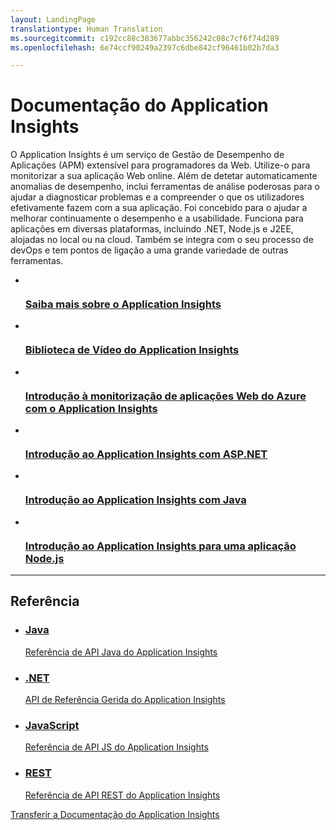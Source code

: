 ```yaml
---
layout: LandingPage
translationtype: Human Translation
ms.sourcegitcommit: c192cc88c383677abbc356242c08c7cf6f74d289
ms.openlocfilehash: 6e74ccf90249a2397c6dbe842cf96461b02b7da3

---
```

# <a name="application-insights-documentation"></a>Documentação do Application Insights

O Application Insights é um serviço de Gestão de Desempenho de Aplicações (APM) extensível para programadores da Web. Utilize-o para monitorizar a sua aplicação Web online. Além de detetar automaticamente anomalias de desempenho, inclui ferramentas de análise poderosas para o ajudar a diagnosticar problemas e a compreender o que os utilizadores efetivamente fazem com a sua aplicação. Foi concebido para o ajudar a melhorar continuamente o desempenho e a usabilidade. Funciona para aplicações em diversas plataformas, incluindo .NET, Node.js e J2EE, alojadas no local ou na cloud. Também se integra com o seu processo de devOps e tem pontos de ligação a uma grande variedade de outras ferramentas.

<ul class="panelContent cardsFTitle">
    <li>
        <a href="/azure/application-insights/app-insights-overview">
        <div class="cardSize">
            <div class="cardPadding">
                <div class="card">
                    <div class="cardImageOuter">
                        <div class="cardImage">
                            <img src="media/index/application-insights.svg" alt="" />
                        </div>
                    </div>
                    <div class="cardText">
                        <h3>Saiba mais sobre o Application Insights</h3>
                    </div>
                </div>
            </div>
        </div>
        </a>
    </li>
    <li>
        <a href="https://azure.microsoft.com/en-us/documentation/videos/index/?services=application-insights">
        <div class="cardSize">
            <div class="cardPadding">
                <div class="card">
                    <div class="cardImageOuter">
                        <div class="cardImage">
                            <img src="media/index/video-library.svg" alt="" />
                        </div>
                    </div>
                    <div class="cardText">
                        <h3>Biblioteca de Vídeo do Application Insights</h3>
                    </div>
                </div>
            </div>
        </div>
        </a>
    </li>
    <li>
        <a href="/azure/application-insights/app-insights-azure-web-apps">
        <div class="cardSize">
            <div class="cardPadding">
                <div class="card">
                    <div class="cardImageOuter">
                        <div class="cardImage">
                            <img src="media/index/get-started.svg" alt="" />
                        </div>
                    </div>
                    <div class="cardText">
                        <h3>Introdução à monitorização de aplicações Web do Azure com o Application Insights</h3>
                    </div>
                </div>
            </div>
        </div>
        </a>
    </li>
    <li>
        <a href="/azure/application-insights/app-insights-asp-net">
        <div class="cardSize">
            <div class="cardPadding">
                <div class="card">
                    <div class="cardImageOuter">
                        <div class="cardImage">
                            <img src="media/index/dotnet.svg" alt="" />
                        </div>
                    </div>
                    <div class="cardText">
                        <h3>Introdução ao Application Insights com ASP.NET</h3>
                    </div>
                </div>
            </div>
        </div>
        </a>
    </li>
    <li>
        <a href="/azure/application-insights/app-insights-java-get-started">
        <div class="cardSize">
            <div class="cardPadding">
                <div class="card">
                    <div class="cardImageOuter">
                        <div class="cardImage">
                            <img src="media/index/java.svg" alt="" />
                        </div>
                    </div>
                    <div class="cardText">
                        <h3>Introdução ao Application Insights com Java</h3>
                    </div>
                </div>
            </div>
        </div>
        </a>
  </li>
  <li>
        <a href="/azure/application-insights/app-insights-nodejs">
        <div class="cardSize">
            <div class="cardPadding">
                <div class="card">
                    <div class="cardImageOuter">
                        <div class="cardImage">
                            <img src="media/index/nodejs.svg" alt="" />
                        </div>
                    </div>
                    <div class="cardText">
                        <h3>Introdução ao Application Insights para uma aplicação Node.js</h3>
                    </div>
                </div>
            </div>
        </div>
        </a>
  </li>
</ul>

---

## <a name="reference"></a>Referência

<ul class="panelContent cardsW">
    <li>
        <a href="https://docs.microsoft.com/java/api/">
        <div class="cardSize">
            <div class="cardPadding">
                <div class="card">
                    <div class="cardText">
                        <h3>Java</h3>
                        <p>Referência de API Java do Application Insights</p>
                    </div>
                </div>
            </div>
        </div>
        </a>
    </li>
     <li>
        <a href="https://docs.microsoft.com/dotnet/api/">
        <div class="cardSize">
            <div class="cardPadding">
                <div class="card">
                    <div class="cardText">
                        <h3>.NET</h3>
                        <p>API de Referência Gerida do Application Insights</p>
                    </div>
                </div>
            </div>
        </div>
        </a>
    </li>
     <li>
        <a href="https://github.com/Microsoft/ApplicationInsights-JS/blob/master/API-reference.md">
        <div class="cardSize">
            <div class="cardPadding">
                <div class="card">
                    <div class="cardText">
                        <h3>JavaScript</h3>
                        <p>Referência de API JS do Application Insights</p>
                    </div>
                </div>
            </div>
        </div>
        </a>
    </li>
     <li>
        <a href="https://dev.applicationinsights.io/">
        <div class="cardSize">
            <div class="cardPadding">
                <div class="card">
                    <div class="cardText">
                        <h3>REST</h3>
                        <p>Referência de API REST do Application Insights</p>
                    </div>
                </div>
            </div>
        </div>
        </a>
    </li>
    </ul>

<div class="downloadHolder">
    <a href="https://opbuildstorageprod.blob.core.windows.net/output-pdf-files/en-us/Azure.azure-documents/live/application-insights.pdf">
        <div class="img"></div>
        <div class="text">
Transferir a Documentação do Application Insights </div>
    </a>
</div>



<!--HONumber=Nov16_HO4-->


